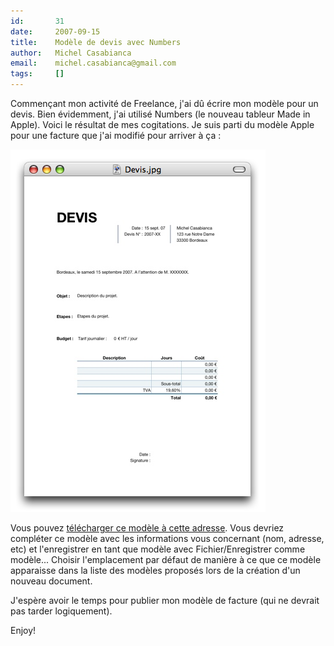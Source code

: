 ```yaml
---
id:       31
date:     2007-09-15
title:    Modèle de devis avec Numbers
author:   Michel Casabianca
email:    michel.casabianca@gmail.com
tags:     []
---
```


Commençant mon activité de Freelance, j'ai dû écrire mon modèle pour un devis. Bien évidemment, j'ai utilisé Numbers (le nouveau tableur Made in Apple). Voici le résultat de mes cogitations. Je suis parti du modèle Apple pour une facture que j'ai modifié pour arriver à ça :

![](devis.png)

Vous pouvez [télécharger ce modèle à cette adresse](http://www.sweetohm.net/arc/Devis.zip). Vous devriez compléter ce modèle avec les informations vous concernant (nom, adresse, etc) et l'enregistrer en tant que modèle avec Fichier/Enregistrer comme modèle... Choisir l'emplacement par défaut de manière à ce que ce modèle apparaisse dans la liste des modèles proposés lors de la création d'un nouveau document.

J'espère avoir le temps pour publier mon modèle de facture (qui ne devrait pas tarder logiquement).

Enjoy!

